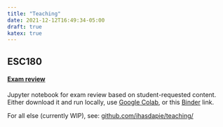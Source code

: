 ```yaml
---
title: "Teaching"
date: 2021-12-12T16:49:34-05:00
draft: true
katex: true
---
```


## ESC180
#### [Exam review](https://github.com/ihasdapie/teaching/blob/main/ESC180/ESC180_Unofficial_Review.ipynb) 
Jupyter notebook for exam review based on student-requested content. 
Either download it and run locally, use [Google Colab](colab.research.google.com/), or this [Binder](https://mybinder.org/v2/gh/ihasdapie/teaching/HEAD) link.




For all else (currently WIP), see: [github.com/ihasdapie/teaching/](https://github.com/ihasdapie/teaching/)
